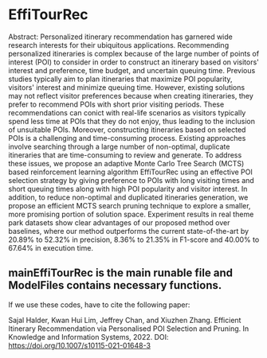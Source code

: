 # EffiTourRec
Abstract: Personalized itinerary recommendation has garnered wide research interests for their ubiquitous applications. Recommending personalized itineraries is complex because of the large number of points of interest (POI) to consider in order to construct an itinerary based on visitors' interest and preference, time budget, and uncertain queuing time. Previous studies typically aim to plan itineraries that maximize POI popularity, visitors' interest and minimize queuing time. However, existing solutions may not reflect visitor preferences because when creating itineraries, they prefer to recommend POIs with short prior visiting periods. These recommendations can conict with real-life scenarios as visitors typically spend less time at POIs that they do not enjoy, thus leading to the inclusion of unsuitable POIs. Moreover, constructing itineraries based on selected POIs is a challenging and time-consuming process. Existing approaches involve searching through a large number of non-optimal, duplicate itineraries that are time-consuming to review and generate. To address these issues, we propose an adaptive Monte Carlo Tree Search (MCTS) based reinforcement learning algorithm EffiTourRec using an effective POI selection strategy by giving preference to POIs with long visiting times and short queuing times along with high POI popularity and visitor interest. In addition, to reduce non-optimal and duplicated itineraries generation, we propose an efficient MCTS search pruning technique to explore a smaller, more promising portion of solution space. Experiment results in real theme park datasets show clear advantages of our proposed method over baselines, where our method outperforms the current state-of-the-art by 20.89% to 52.32% in precision, 8.36% to 21.35% in F1-score and 40.00% to 67.64% in execution time.


## mainEffiTourRec is the main runable file and ModelFiles contains necessary functions. 
   

If we use these codes, have to cite the following paper:

Sajal Halder, Kwan Hui Lim, Jeffrey Chan, and Xiuzhen Zhang. Efficient Itinerary Recommendation via Personalised POI Selection and Pruning. In Knowledge and Information Systems, 2022. DOI: https://doi.org/10.1007/s10115-021-01648-3

